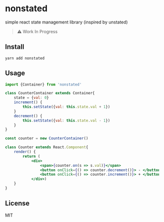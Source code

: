 # nonstated
simple react state management library (inspired by unstated)

> ⚠️ Work In Progress

## Install
```
yarn add nonstated
```

## Usage
```jsx
import {Container} from 'nonstated'

class CounterContainer extends Container{
    state = {val: 0}
    increment() {
        this.setState({val: this.state.val + 1})
    }
    decrement() {
        this.setState({val: this.state.val - 1})
    }
}

const counter = new CounterContainer()

class Counter extends React.Component{
    render() {
        return (
            <div>
                <span>{counter.on(s => s.val)}</span>
                <button onClick={() => counter.decrement()}> - </button>
                <button onClick={() => counter.increment()}> + </button>
            </div>)
    }
}
```

## License
MIT
